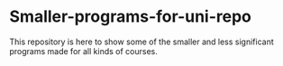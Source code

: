 # Smaller-programs-for-uni-repo
This repository is here to show some of the smaller and less significant programs made for all kinds of courses.
